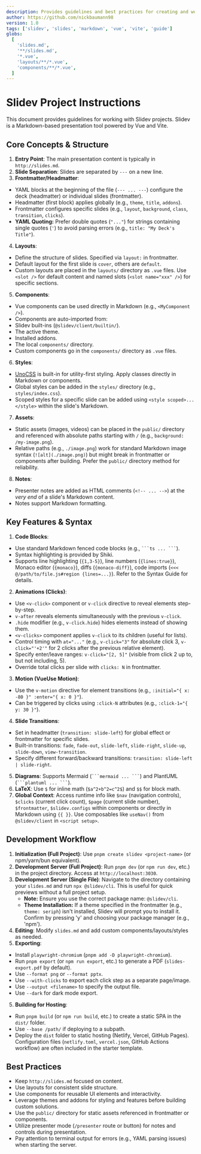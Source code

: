 ```yaml
---
description: Provides guidelines and best practices for creating and working with Slidev presentation projects.
author: https://github.com/nickbaumann98
version: 1.0
tags: ['slidev', 'slides', 'markdown', 'vue', 'vite', 'guide']
globs:
  [
    'slides.md',
    '**/slides.md',
    '*.vue',
    'layouts/**/*.vue',
    'components/**/*.vue',
  ]
---
```


# Slidev Project Instructions

This document provides guidelines for working with Slidev projects. Slidev is a Markdown-based presentation tool powered by Vue and Vite.

## Core Concepts & Structure

1. **Entry Point**: The main presentation content is typically in `http://slides.md`.
2. **Slide Separation**: Slides are separated by `---` on a new line.
3. **Frontmatter/Headmatter**:

- YAML blocks at the beginning of the file (`--- ... ---`) configure the deck (headmatter) or individual slides (frontmatter).
- Headmatter (first block) applies globally (e.g., `theme`, `title`, `addons`).
- Frontmatter configures specific slides (e.g., `layout`, `background`, `class`, `transition`, `clicks`).
- **YAML Quoting:** Prefer double quotes (`"..."`) for strings containing single quotes (`'`) to avoid parsing errors (e.g., `title: "My Deck's Title"`).

4. **Layouts**:

- Define the structure of slides. Specified via `layout:` in frontmatter.
- Default layout for the first slide is `cover`, others are `default`.
- Custom layouts are placed in the `layouts/` directory as `.vue` files. Use `<slot />` for default content and named slots (`<slot name="xxx" />`) for specific sections.

5. **Components**:

- Vue components can be used directly in Markdown (e.g., `<MyComponent />`).
- Components are auto-imported from:
- Slidev built-ins (`@slidev/client/builtin/`).
- The active theme.
- Installed addons.
- The local `components/` directory.
- Custom components go in the `components/` directory as `.vue` files.

6. **Styles**:

- [UnoCSS](https://unocss.dev) is built-in for utility-first styling. Apply classes directly in Markdown or components.
- Global styles can be added in the `styles/` directory (e.g., `styles/index.css`).
- Scoped styles for a specific slide can be added using `<style scoped>...</style>` within the slide's Markdown.

7. **Assets**:

- Static assets (images, videos) can be placed in the `public/` directory and referenced with absolute paths starting with `/` (e.g., `background: /my-image.png`).
- Relative paths (e.g., `./image.png`) work for standard Markdown image syntax (`![alt](./image.png)`) but might break in frontmatter or components after building. Prefer the `public/` directory method for reliability.

8. **Notes**:

- Presenter notes are added as HTML comments (`<!-- ... -->`) at the _very end_ of a slide's Markdown content.
- Notes support Markdown formatting.

## Key Features & Syntax

1. **Code Blocks**:

- Use standard Markdown fenced code blocks (e.g., ` ```ts ... ``` `).
- Syntax highlighting is provided by Shiki.
- Supports line highlighting (`{1,3-5}`), line numbers (`{lines:true}`), Monaco editor (`{monaco}`), diffs (`{monaco-diff}`), code imports (`<<< @/path/to/file.js#region {lines=...}`). Refer to the Syntax Guide for details.

2. **Animations (Clicks)**:

- Use `<v-click>` component or `v-click` directive to reveal elements step-by-step.
- `v-after` reveals elements simultaneously with the previous `v-click`.
- `.hide` modifier (e.g., `v-click.hide`) hides elements instead of showing them.
- `<v-clicks>` component applies `v-click` to its children (useful for lists).
- Control timing with `at="..."` (e.g., `v-click="3"` for absolute click 3, `v-click="'+2'"` for 2 clicks after the previous relative element).
- Specify enter/leave ranges: `v-click="[2, 5]"` (visible from click 2 up to, but not including, 5).
- Override total clicks per slide with `clicks: N` in frontmatter.

3. **Motion (VueUse Motion)**:

- Use the `v-motion` directive for element transitions (e.g., `:initial="{ x: -80 }" :enter="{ x: 0 }"`).
- Can be triggered by clicks using `:click-N` attributes (e.g., `:click-1="{ y: 30 }"`).

4. **Slide Transitions**:

- Set in headmatter (`transition: slide-left`) for global effect or frontmatter for specific slides.
- Built-in transitions: `fade`, `fade-out`, `slide-left`, `slide-right`, `slide-up`, `slide-down`, `view-transition`.
- Specify different forward/backward transitions: `transition: slide-left | slide-right`.

5. **Diagrams**: Supports Mermaid (` ```mermaid ... ``` `) and PlantUML (` ```plantuml ... ``` `).
6. **LaTeX**: Use `$` for inline math (`$a^2+b^2=c^2$`) and `$$` for block math.
7. **Global Context**: Access runtime info like `$nav` (navigation controls), `$clicks` (current click count), `$page` (current slide number), `$frontmatter`, `$slidev.configs` within components or directly in Markdown using `{{ }}`. Use composables like `useNav()` from `@slidev/client` in `<script setup>`.

## Development Workflow

1. **Initialization (Full Project)**: Use `pnpm create slidev <project-name>` (or npm/yarn/bun equivalent).
2. **Development Server (Full Project)**: Run `pnpm dev` (or `npm run dev`, etc.) in the project directory. Access at `http://localhost:3030`.
3. **Development Server (Single File)**: Navigate to the directory containing your `slides.md` and run `npx @slidev/cli`. This is useful for quick previews without a full project setup.
   - **Note:** Ensure you use the correct package name: `@slidev/cli`.
   - **Theme Installation:** If a theme specified in the frontmatter (e.g., `theme: seriph`) isn't installed, Slidev will prompt you to install it. Confirm by pressing 'y' and choosing your package manager (e.g., 'npm').
4. **Editing**: Modify `slides.md` and add custom components/layouts/styles as needed.
5. **Exporting**:

- Install `playwright-chromium` (`pnpm add -D playwright-chromium`).
- Run `pnpm export` (or `npm run export`, etc.) to generate a PDF (`slides-export.pdf` by default).
- Use `--format png` or `--format pptx`.
- Use `--with-clicks` to export each click step as a separate page/image.
- Use `--output <filename>` to specify the output file.
- Use `--dark` for dark mode export.

5. **Building for Hosting**:

- Run `pnpm build` (or `npm run build`, etc.) to create a static SPA in the `dist/` folder.
- Use `--base /path/` if deploying to a subpath.
- Deploy the `dist` folder to static hosting (Netlify, Vercel, GitHub Pages). Configuration files (`netlify.toml`, `vercel.json`, GitHub Actions workflow) are often included in the starter template.

## Best Practices

- Keep `http://slides.md` focused on content.
- Use layouts for consistent slide structure.
- Use components for reusable UI elements and interactivity.
- Leverage themes and addons for styling and features before building custom solutions.
- Use the `public/` directory for static assets referenced in frontmatter or components.
- Utilize presenter mode (`/presenter` route or button) for notes and controls during presentation.
- Pay attention to terminal output for errors (e.g., YAML parsing issues) when starting the server.
